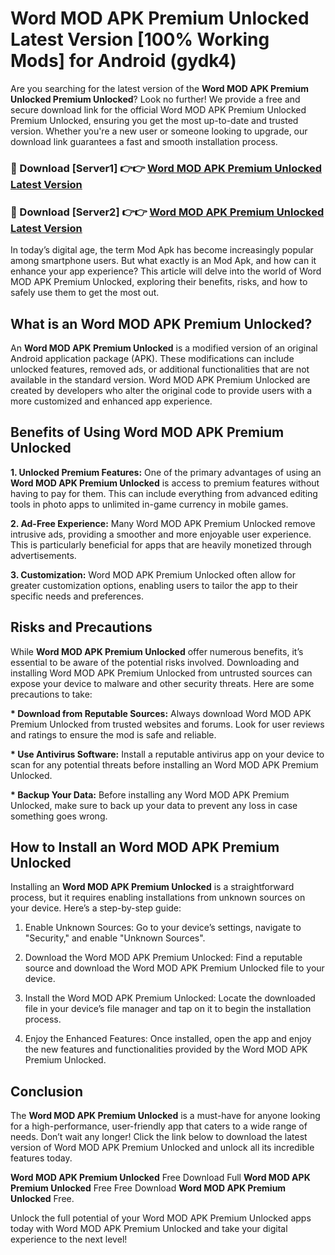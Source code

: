 # Word MOD APK Premium Unlocked Latest Version [100% Working Mods] for Android (gydk4)

Are you searching for the latest version of the <strong>Word MOD APK Premium Unlocked Premium Unlocked</strong>? Look no further! We provide a free and secure download link for the official Word MOD APK Premium Unlocked Premium Unlocked, ensuring you get the most up-to-date and trusted version. Whether you're a new user or someone looking to upgrade, our download link guarantees a fast and smooth installation process.


<h3>🔴 Download [Server1] 👉👉 <a href="https://getmodsapk.pages.dev?q=Word+MOD+APK+Premium+Unlocked&ref=4R3">Word MOD APK Premium Unlocked Latest Version</a></h3>

<h3>🔴 Download [Server2] 👉👉 <a href="https://getmodsapk.pages.dev?q=Word+MOD+APK+Premium+Unlocked&ref=4R3">Word MOD APK Premium Unlocked Latest Version</a></h3>


In today’s digital age, the term Mod Apk has become increasingly popular among smartphone users. But what exactly is an Mod Apk, and how can it enhance your app experience? This article will delve into the world of Word MOD APK Premium Unlocked, exploring their benefits, risks, and how to safely use them to get the most out.


<h2>What is an Word MOD APK Premium Unlocked?</h2>

An <strong>Word MOD APK Premium Unlocked</strong> is a modified version of an original Android application package (APK). These modifications can include unlocked features, removed ads, or additional functionalities that are not available in the standard version. Word MOD APK Premium Unlocked are created by developers who alter the original code to provide users with a more customized and enhanced app experience.


<h2>Benefits of Using Word MOD APK Premium Unlocked</h2>

<strong> 1. Unlocked Premium Features:</strong> One of the primary advantages of using an <strong>Word MOD APK Premium Unlocked</strong> is access to premium features without having to pay for them. This can include everything from advanced editing tools in photo apps to unlimited in-game currency in mobile games.

<strong> 2. Ad-Free Experience:</strong> Many Word MOD APK Premium Unlocked remove intrusive ads, providing a smoother and more enjoyable user experience. This is particularly beneficial for apps that are heavily monetized through advertisements.

<strong> 3. Customization:</strong> Word MOD APK Premium Unlocked often allow for greater customization options, enabling users to tailor the app to their specific needs and preferences.


<h2>Risks and Precautions</h2>

While <strong>Word MOD APK Premium Unlocked</strong> offer numerous benefits, it’s essential to be aware of the potential risks involved. Downloading and installing Word MOD APK Premium Unlocked from untrusted sources can expose your device to malware and other security threats. Here are some precautions to take:

<strong> * Download from Reputable Sources:</strong> Always download Word MOD APK Premium Unlocked from trusted websites and forums. Look for user reviews and ratings to ensure the mod is safe and reliable.

<strong> * Use Antivirus Software:</strong> Install a reputable antivirus app on your device to scan for any potential threats before installing an Word MOD APK Premium Unlocked.

<strong> * Backup Your Data:</strong> Before installing any Word MOD APK Premium Unlocked, make sure to back up your data to prevent any loss in case something goes wrong.


<h2>How to Install an Word MOD APK Premium Unlocked</h2>

Installing an <strong>Word MOD APK Premium Unlocked</strong> is a straightforward process, but it requires enabling installations from unknown sources on your device. Here’s a step-by-step guide:

 1. Enable Unknown Sources: Go to your device’s settings, navigate to "Security," and enable "Unknown Sources".

 2. Download the Word MOD APK Premium Unlocked: Find a reputable source and download the Word MOD APK Premium Unlocked file to your device.

 3. Install the Word MOD APK Premium Unlocked: Locate the downloaded file in your device’s file manager and tap on it to begin the installation process.

 4. Enjoy the Enhanced Features: Once installed, open the app and enjoy the new features and functionalities provided by the Word MOD APK Premium Unlocked.


<h2><strong>Conclusion</strong></h2>

The <strong>Word MOD APK Premium Unlocked</strong> is a must-have for anyone looking for a high-performance, user-friendly app that caters to a wide range of needs. Don’t wait any longer! Click the link below to download the latest version of Word MOD APK Premium Unlocked and unlock all its incredible features today.

<strong>Word MOD APK Premium Unlocked</strong> Free Download Full <strong>Word MOD APK Premium Unlocked</strong> Free Free Download <strong>Word MOD APK Premium Unlocked</strong> Free.

Unlock the full potential of your Word MOD APK Premium Unlocked apps today with Word MOD APK Premium Unlocked and take your digital experience to the next level!